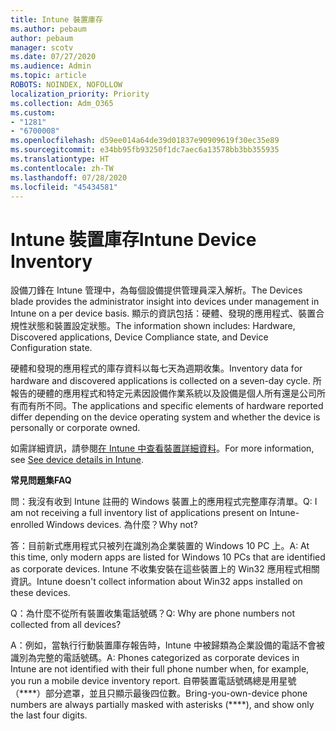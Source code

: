 ```yaml
---
title: Intune 裝置庫存
ms.author: pebaum
author: pebaum
manager: scotv
ms.date: 07/27/2020
ms.audience: Admin
ms.topic: article
ROBOTS: NOINDEX, NOFOLLOW
localization_priority: Priority
ms.collection: Adm_O365
ms.custom:
- "1281"
- "6700008"
ms.openlocfilehash: d59ee014a64de39d01837e90909619f30ec35e89
ms.sourcegitcommit: e34bb95fb93250f1dc7aec6a13578bb3bb355935
ms.translationtype: HT
ms.contentlocale: zh-TW
ms.lasthandoff: 07/28/2020
ms.locfileid: "45434581"
---
```

# <a name="intune-device-inventory"></a><span data-ttu-id="3f245-102">Intune 裝置庫存</span><span class="sxs-lookup"><span data-stu-id="3f245-102">Intune Device Inventory</span></span>

<span data-ttu-id="3f245-103">設備刀鋒在 Intune 管理中，為每個設備提供管理員深入解析。</span><span class="sxs-lookup"><span data-stu-id="3f245-103">The Devices blade provides the administrator insight into devices under management in Intune on a per device basis.</span></span> <span data-ttu-id="3f245-104">顯示的資訊包括：硬體、發現的應用程式、裝置合規性狀態和裝置設定狀態。</span><span class="sxs-lookup"><span data-stu-id="3f245-104">The information shown includes: Hardware, Discovered applications, Device Compliance state, and Device Configuration state.</span></span>

<span data-ttu-id="3f245-105">硬體和發現的應用程式的庫存資料以每七天為週期收集。</span><span class="sxs-lookup"><span data-stu-id="3f245-105">Inventory data for hardware and discovered applications is collected on a seven-day cycle.</span></span> <span data-ttu-id="3f245-106">所報告的硬體的應用程式和特定元素因設備作業系統以及設備是個人所有還是公司所有而有所不同。</span><span class="sxs-lookup"><span data-stu-id="3f245-106">The applications and specific elements of hardware reported differ depending on the device operating system and whether the device is personally or corporate owned.</span></span>

<span data-ttu-id="3f245-107">如需詳細資訊，請參閱[在 Intune 中查看裝置詳細資料](https://docs.microsoft.com/intune/device-inventory)。</span><span class="sxs-lookup"><span data-stu-id="3f245-107">For more information, see [See device details in Intune](https://docs.microsoft.com/intune/device-inventory).</span></span>

<span data-ttu-id="3f245-108">**常見問題集**</span><span class="sxs-lookup"><span data-stu-id="3f245-108">**FAQ**</span></span>

<span data-ttu-id="3f245-109">問：我沒有收到 Intune 註冊的 Windows 裝置上的應用程式完整庫存清單。</span><span class="sxs-lookup"><span data-stu-id="3f245-109">Q: I am not receiving a full inventory list of applications present on Intune-enrolled Windows devices.</span></span> <span data-ttu-id="3f245-110">為什麼？</span><span class="sxs-lookup"><span data-stu-id="3f245-110">Why not?</span></span>

<span data-ttu-id="3f245-111">答：目前新式應用程式只被列在識別為企業裝置的 Windows 10 PC 上。</span><span class="sxs-lookup"><span data-stu-id="3f245-111">A: At this time, only modern apps are listed for Windows 10 PCs that are identified as corporate devices.</span></span> <span data-ttu-id="3f245-112">Intune 不收集安裝在這些裝置上的 Win32 應用程式相關資訊。</span><span class="sxs-lookup"><span data-stu-id="3f245-112">Intune doesn't collect information about Win32 apps installed on these devices.</span></span>

<span data-ttu-id="3f245-113">Q：為什麼不從所有裝置收集電話號碼？</span><span class="sxs-lookup"><span data-stu-id="3f245-113">Q: Why are phone numbers not collected from all devices?</span></span>

<span data-ttu-id="3f245-114">A：例如，當執行行動裝置庫存報告時，Intune 中被歸類為企業設備的電話不會被識別為完整的電話號碼。</span><span class="sxs-lookup"><span data-stu-id="3f245-114">A: Phones categorized as corporate devices in Intune are not identified with their full phone number when, for example, you run a mobile device inventory report.</span></span> <span data-ttu-id="3f245-115">自帶裝置電話號碼總是用星號（\*\*\*\*）部分遮罩，並且只顯示最後四位數。</span><span class="sxs-lookup"><span data-stu-id="3f245-115">Bring-you-own-device phone numbers are always partially masked with asterisks (\*\*\*\*), and show only the last four digits.</span></span>